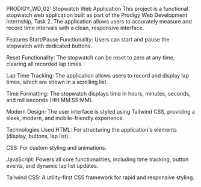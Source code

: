 PRODIGY_WD_02: Stopwatch Web Application
This project is a functional stopwatch web application built as part of the Prodigy Web Development Internship, Task 2. The application allows users to accurately measure and record time intervals with a clean, responsive interface.

Features
Start/Pause Functionality: Users can start and pause the stopwatch with dedicated buttons.

Reset Functionality: The stopwatch can be reset to zero at any time, clearing all recorded lap times.

Lap Time Tracking: The application allows users to record and display lap times, which are shown in a scrolling list.

Time Formatting: The stopwatch displays time in hours, minutes, seconds, and milliseconds (HH:MM:SS:MM).

Modern Design: The user interface is styled using Tailwind CSS, providing a sleek, modern, and mobile-friendly experience.

Technologies Used
HTML: For structuring the application's elements (display, buttons, lap list).

CSS: For custom styling and animations.

JavaScript: Powers all core functionalities, including time tracking, button events, and dynamic lap list updates.

Tailwind CSS: A utility-first CSS framework for rapid and responsive styling.
